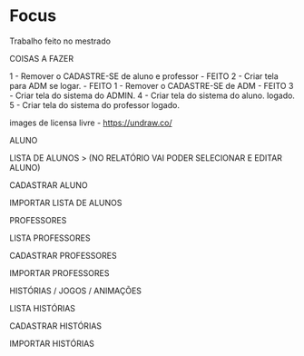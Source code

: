 # Focus
Trabalho feito no mestrado


COISAS A FAZER

1 - Remover o CADASTRE-SE de aluno e professor - FEITO
2 - Criar tela para ADM se logar. - FEITO
1 - Remover o CADASTRE-SE de ADM - FEITO
3 - Criar tela do sistema do ADMIN.
4 - Criar tela do sistema do aluno. logado.
5 - Criar tela do sistema do professor logado.



images de licensa livre - https://undraw.co/


ALUNO


LISTA DE ALUNOS > (NO RELATÓRIO VAI PODER SELECIONAR E EDITAR ALUNO)

CADASTRAR ALUNO

IMPORTAR LISTA DE ALUNOS




PROFESSORES


LISTA PROFESSORES

CADASTRAR PROFESSORES

IMPORTAR PROFESSORES



HISTÓRIAS / JOGOS / ANIMAÇÕES

LISTA HISTÓRIAS

CADASTRAR HISTÓRIAS

IMPORTAR HISTÓRIAS

